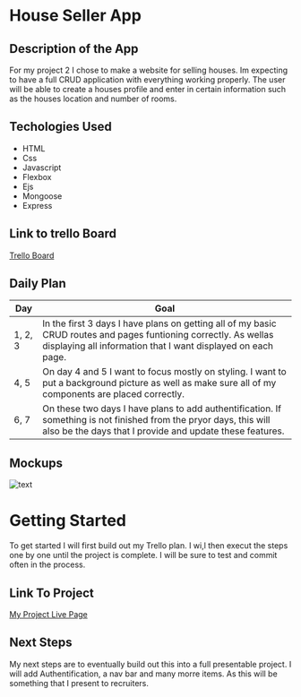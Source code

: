# House Seller App


## Description of the App
For my project 2 I chose to make a website for selling houses.  Im expecting to have a full CRUD application with everything working properly.  The user will be able to create a houses profile and enter in certain information such as the houses location and number of rooms.

## Techologies Used

- HTML
- Css
- Javascript
- Flexbox
- Ejs
- Mongoose
- Express

## Link to trello Board
[Trello Board](https://trello.com/invite/b/y73KLWLH/ATTI941b69d8bebf2c218b7ee9ea9ad4538103C668F7/houses)


## Daily Plan
| Day | Goal |
|-----|------|
| 1, 2, 3| In the first 3 days I have plans on getting all of my basic CRUD routes and pages funtioning correctly. As wellas displaying all information that I want displayed on each page.|
| 4, 5 | On day 4 and 5 I want to focus mostly on styling.  I want to put a background picture as well as make sure all of my components are placed correctly.|
| 6, 7 |  On these two days I have plans to add authentification.  If something is not finished from the pryor days, this will also be the days that I provide and update these features.| 


## Mockups

![text](https://s3.amazonaws.com/assets.mockflow.com/app/wireframepro/company/Ce9cd9bcc2fa547909235be28c0f51f05/projects/MWZUPZIX4ob/pages/256782a338164010a28ab7b24888adba/image/256782a338164010a28ab7b24888adba.png?1670295088030)

# Getting Started
To get started I will first build out my Trello plan.  I wi,l then execut the steps one by one until the project is complete.  I will be sure to test and commit often in the process.


## Link To Project

[My Project Live Page](https://house-qc25.onrender.com)

## Next Steps
My next steps are to eventually build out this into a full presentable project.  I will add Authentification, a nav bar and many morre items. As this will be something that I present to recruiters.